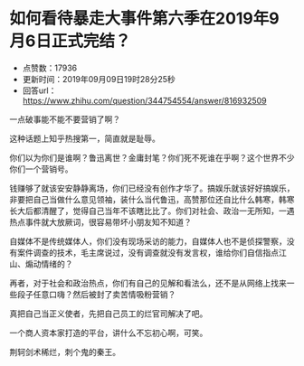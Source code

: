 # 如何看待暴走大事件第六季在2019年9月6日正式完结？
- 点赞数：17936
- 更新时间：2019年09月09日19时28分25秒
- 回答url：https://www.zhihu.com/question/344754554/answer/816932509
<body>
 <p data-pid="74qiYQ0A">一点破事能不能不要营销了啊？</p>
 <p data-pid="j_1S9EX9">这种话题上知乎热搜第一，简直就是耻辱。</p>
 <p data-pid="S633aYMk">你们以为你们是谁啊？鲁迅离世？金庸封笔？你们死不死谁在乎啊？这个世界不少你们一个营销号。</p>
 <p data-pid="YC0-3E93">钱赚够了就该安安静静离场，你们已经没有创作才华了。搞娱乐就该好好搞娱乐，非要把自己当做什么意见领袖，装什么当代鲁迅，高赞那位还自比什么韩寒，韩寒长大后都清醒了，觉得自己当年不该瞎比比了。你们对社会、政治一无所知，一遇热点事件就大放厥词，很容易带坏小朋友知不知道？</p>
 <p data-pid="wlQMgF_I">自媒体不是传统媒体人，你们没有现场采访的能力，自媒体人也不是侦探警察，没有案件调查的技术，毛主席说过，没有调查就没有发言权，谁给你们自信指点江山、煽动情绪的？</p>
 <p data-pid="YPZnwBdN">再者，对于社会和政治热点，你们有自己的见解和看法么，还不是从网络上找来一些段子任意口嗨？然后被封了卖苦情吸粉营销？</p>
 <p data-pid="Zxk47-ak">真把自己当正义使者，先把自己员工的烂官司解决了吧。</p>
 <p data-pid="SjZWKyUK">一个商人资本家打造的平台，讲什么不忘初心啊，可笑。</p>
 <p data-pid="8zunhQWC">荆轲剑术稀烂，刺个鬼的秦王。</p>
</body>